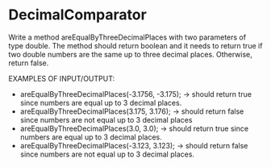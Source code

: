 # DecimalComparator
Write a method areEqualByThreeDecimalPlaces with two parameters of type double.
The method should return boolean and it needs to return true if two double numbers are the same up to three decimal places. Otherwise, return false.

EXAMPLES OF INPUT/OUTPUT:
- areEqualByThreeDecimalPlaces(-3.1756, -3.175); → should return true since numbers are equal up to 3 decimal places.
- areEqualByThreeDecimalPlaces(3.175, 3.176); → should return false since numbers are not equal up to 3 decimal places
- areEqualByThreeDecimalPlaces(3.0, 3.0); → should return true since numbers are equal up to 3 decimal places.
- areEqualByThreeDecimalPlaces(-3.123, 3.123); → should return false since numbers are not equal up to 3 decimal places.
